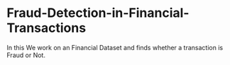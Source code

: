 # Fraud-Detection-in-Financial-Transactions

In this We work on an Financial Dataset and finds whether a transaction is Fraud or Not.
